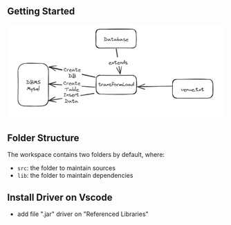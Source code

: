 ## Getting Started

![db1](.\img\db1.png)


## Folder Structure

The workspace contains two folders by default, where:

- `src`: the folder to maintain sources
- `lib`: the folder to maintain dependencies

## Install Driver on Vscode

- add file ".jar" driver on "Referenced Libraries" 

